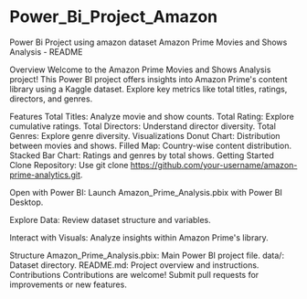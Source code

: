 # Power_Bi_Project_Amazon
Power Bi Project using amazon dataset
Amazon Prime Movies and Shows Analysis - README

Overview
Welcome to the Amazon Prime Movies and Shows Analysis project! This Power BI project offers insights into Amazon Prime's content library using a Kaggle dataset. Explore key metrics like total titles, ratings, directors, and genres.

Features
Total Titles: Analyze movie and show counts.
Total Rating: Explore cumulative ratings.
Total Directors: Understand director diversity.
Total Genres: Explore genre diversity.
Visualizations
Donut Chart: Distribution between movies and shows.
Filled Map: Country-wise content distribution.
Stacked Bar Chart: Ratings and genres by total shows.
Getting Started
Clone Repository: Use git clone https://github.com/your-username/amazon-prime-analytics.git.

Open with Power BI: Launch Amazon_Prime_Analysis.pbix with Power BI Desktop.

Explore Data: Review dataset structure and variables.

Interact with Visuals: Analyze insights within Amazon Prime's library.

Structure
Amazon_Prime_Analysis.pbix: Main Power BI project file.
data/: Dataset directory.
README.md: Project overview and instructions.
Contributions
Contributions are welcome! Submit pull requests for improvements or new features.
